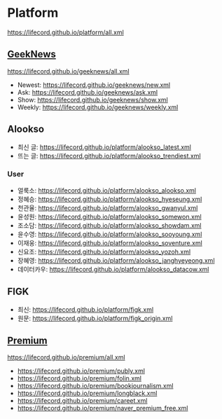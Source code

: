 # Platform
https://lifecord.github.io/platform/all.xml

## [GeekNews](https://github.com/LIFECORD/geeknews)
https://lifecord.github.io/geeknews/all.xml
- Newest: https://lifecord.github.io/geeknews/new.xml
- Ask: https://lifecord.github.io/geeknews/ask.xml
- Show: https://lifecord.github.io/geeknews/show.xml
- Weekly: https://lifecord.github.io/geeknews/weekly.xml

## Alookso
- 최신 글: https://lifecord.github.io/platform/alookso_latest.xml
- 뜨는 글: https://lifecord.github.io/platform/alookso_trendiest.xml
### User
- 얼룩소: https://lifecord.github.io/platform/alookso_alookso.xml
- 정혜승: https://lifecord.github.io/platform/alookso_hyeseung.xml
- 천관율: https://lifecord.github.io/platform/alookso_gwanyul.xml
- 윤성원: https://lifecord.github.io/platform/alookso_somewon.xml
- 조소담: https://lifecord.github.io/platform/alookso_showdam.xml
- 윤수영: https://lifecord.github.io/platform/alookso_sooyoung.xml
- 이재웅: https://lifecord.github.io/platform/alookso_soventure.xml
- 신요조: https://lifecord.github.io/platform/alookso_yozoh.xml
- 장혜영: https://lifecord.github.io/platform/alookso_janghyeyeong.xml
- 데이터카우: https://lifecord.github.io/platform/alookso_datacow.xml

## FIGK
- 최신: https://lifecord.github.io/platform/figk.xml
- 원문: https://lifecord.github.io/platform/figk_origin.xml

## [Premium](https://github.com/LIFECORD/premium)
https://lifecord.github.io/premium/all.xml
- https://lifecord.github.io/premium/publy.xml
- https://lifecord.github.io/premium/folin.xml
- https://lifecord.github.io/premium/bookjournalism.xml
- https://lifecord.github.io/premium/longblack.xml
- https://lifecord.github.io/premium/careet.xml
- https://lifecord.github.io/premium/naver_premium_free.xml
